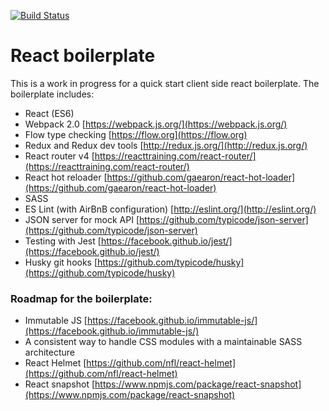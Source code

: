 [![Build Status](https://img.shields.io/travis/gethyn1/React-Redux-boilerplate.svg?style=flat-square)](https://travis-ci.org/gethyn1/React-Redux-boilerplate)

# React boilerplate

This is a work in progress for a quick start client side react boilerplate. The boilerplate includes:

- React (ES6)
- Webpack 2.0 [https://webpack.js.org/](https://webpack.js.org/)
- Flow type checking [https://flow.org](https://flow.org)
- Redux and Redux dev tools [http://redux.js.org/](http://redux.js.org/)
- React router v4 [https://reacttraining.com/react-router/](https://reacttraining.com/react-router/)
- React hot reloader [https://github.com/gaearon/react-hot-loader](https://github.com/gaearon/react-hot-loader)
- SASS
- ES Lint (with AirBnB configuration) [http://eslint.org/](http://eslint.org/)
- JSON server for mock API [https://github.com/typicode/json-server](https://github.com/typicode/json-server)
- Testing with Jest [https://facebook.github.io/jest/](https://facebook.github.io/jest/)
- Husky git hooks [https://github.com/typicode/husky](https://github.com/typicode/husky)

### Roadmap for the boilerplate:

- Immutable JS [https://facebook.github.io/immutable-js/](https://facebook.github.io/immutable-js/)
- A consistent way to handle CSS modules with a maintainable SASS architecture
- React Helmet [https://github.com/nfl/react-helmet](https://github.com/nfl/react-helmet)
- React snapshot [https://www.npmjs.com/package/react-snapshot](https://www.npmjs.com/package/react-snapshot)

